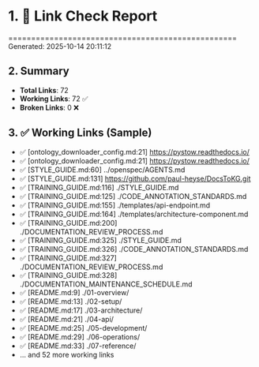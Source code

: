 # 1. 🔗 Link Check Report
==================================================
Generated: 2025-10-14 20:11:12

## 2. Summary
- **Total Links**: 72
- **Working Links**: 72 ✅
- **Broken Links**: 0 ❌

## 3. ✅ Working Links (Sample)

- ✅ [ontology_downloader_config.md:21] https://pystow.readthedocs.io/
- ✅ [ontology_downloader_config.md:21] https://pystow.readthedocs.io/
- ✅ [STYLE_GUIDE.md:60] ../openspec/AGENTS.md
- ✅ [STYLE_GUIDE.md:131] https://github.com/paul-heyse/DocsToKG.git
- ✅ [TRAINING_GUIDE.md:116] ./STYLE_GUIDE.md
- ✅ [TRAINING_GUIDE.md:125] ./CODE_ANNOTATION_STANDARDS.md
- ✅ [TRAINING_GUIDE.md:155] ./templates/api-endpoint.md
- ✅ [TRAINING_GUIDE.md:164] ./templates/architecture-component.md
- ✅ [TRAINING_GUIDE.md:200] ./DOCUMENTATION_REVIEW_PROCESS.md
- ✅ [TRAINING_GUIDE.md:325] ./STYLE_GUIDE.md
- ✅ [TRAINING_GUIDE.md:326] ./CODE_ANNOTATION_STANDARDS.md
- ✅ [TRAINING_GUIDE.md:327] ./DOCUMENTATION_REVIEW_PROCESS.md
- ✅ [TRAINING_GUIDE.md:328] ./DOCUMENTATION_MAINTENANCE_SCHEDULE.md
- ✅ [README.md:9] ./01-overview/
- ✅ [README.md:13] ./02-setup/
- ✅ [README.md:17] ./03-architecture/
- ✅ [README.md:21] ./04-api/
- ✅ [README.md:25] ./05-development/
- ✅ [README.md:29] ./06-operations/
- ✅ [README.md:33] ./07-reference/
- ... and 52 more working links
